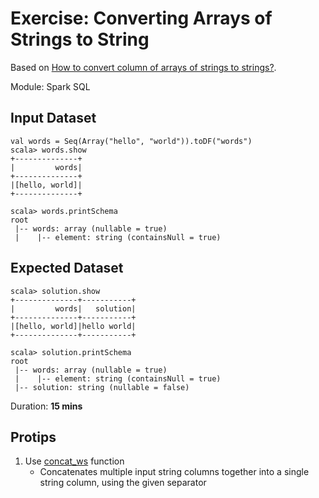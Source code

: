 # Exercise: Converting Arrays of Strings to String

Based on [How to convert column of arrays of strings to strings?](https://stackoverflow.com/q/38924762/1305344).

Module: Spark SQL

## Input Dataset

```text
val words = Seq(Array("hello", "world")).toDF("words")
scala> words.show
+--------------+
|         words|
+--------------+
|[hello, world]|
+--------------+

scala> words.printSchema
root
 |-- words: array (nullable = true)
 |    |-- element: string (containsNull = true)
```

## Expected Dataset

```text
scala> solution.show
+--------------+-----------+
|         words|   solution|
+--------------+-----------+
|[hello, world]|hello world|
+--------------+-----------+

scala> solution.printSchema
root
 |-- words: array (nullable = true)
 |    |-- element: string (containsNull = true)
 |-- solution: string (nullable = false)
```

Duration: **15 mins**

## Protips

1. Use [concat_ws](http://spark.apache.org/docs/latest/api/scala/index.html#org.apache.spark.sql.functions$) function
    * Concatenates multiple input string columns together into a single string column, using the given separator

<!--
## Solution

val solution = words.withColumn("solution", concat_ws(" ", $"words"))
-->
